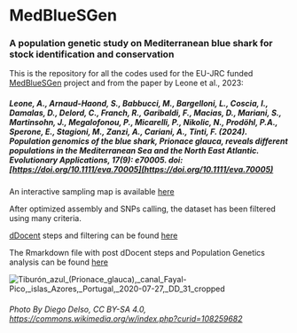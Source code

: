# MedBlueSGen 
### A population genetic study on Mediterranean blue shark for stock identification and conservation
This is the repository for all the codes used for the EU-JRC funded [MedBlueSGen](https://sustainable-fisheries.ec.europa.eu/fisheries-genetics/projects-fisheries-genetics/medbluesgen_en) project and from the paper by Leone et al., 2023:

##### Leone, A., Arnaud-Haond, S., Babbucci, M., Bargelloni, L., Coscia, I., Damalas, D., Delord, C., Franch, R., Garibaldi, F., Macias, D., Mariani, S., Martinsohn, J., Megalofonou, P., Micarelli, P., Nikolic, N., Prodöhl, P.A., Sperone, E., Stagioni, M., Zanzi, A., Cariani, A., Tinti, F. (2024). Population genomics of the blue shark, *Prionace glauca*, reveals different populations in the Mediterranean Sea and the North East Atlantic. *Evolutionary Applications*, 17(9): e70005. doi: [https://doi.org/10.1111/eva.70005](https://doi.org/10.1111/eva.70005) 

An interactive sampling map is available [here](https://sustainable-fisheries.ec.europa.eu/fisheries-genetics/projects-fisheries-genetics/medbluesgen/dataset_en)

After optimized assembly and SNPs calling, the dataset has been filtered using many criteria.

[dDocent](https://www.ddocent.com/) steps and filtering can be found [here](https://github.com/leoneago/MedBlueSGen/tree/main/dDocent_pipeline) 

 The Rmarkdown file with post dDocent steps and Population Genetics analysis can be found [here](https://github.com/leoneago/MedBlueSGen/blob/main/R/MedBlueSGen_Rmarkdown.Rmd)
 
![Tiburón_azul_(Prionace_glauca),_canal_Fayal-Pico,_islas_Azores,_Portugal,_2020-07-27,_DD_31_cropped](https://github.com/user-attachments/assets/03536af0-af45-46e3-a0fe-b106049175d7)
###### Photo By Diego Delso, CC BY-SA 4.0, https://commons.wikimedia.org/w/index.php?curid=108259682
